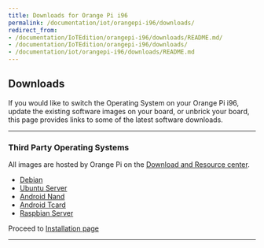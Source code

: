 ```yaml
---
title: Downloads for Orange Pi i96
permalink: /documentation/iot/orangepi-i96/downloads/
redirect_from:
- /documentation/IoTEdition/orangepi-i96/downloads/README.md/
- /documentation/IoTEdition/orangepi-i96/downloads/
- /documentation/iot/orangepi-i96/downloads/README.md
---
```

## Downloads

If you would like to switch the Operating System on your Orange Pi i96, update the existing software images on your board, or unbrick your board, this page provides links to some of the latest software downloads.

***

### Third Party Operating Systems

All images are hosted by Orange Pi on the [Download and Resource center](http://www.orangepi.org/downloadresources/).

- [Debian](http://www.orangepi.org/downloadresources/orangepii96/orangepii96_75fdb65e681d4439f14e4531.html)
- [Ubuntu Server](http://www.orangepi.org/downloadresources/orangepii96/orangepii96_152e742f43617425856b7ce6.html)
- [Android Nand](http://www.orangepi.org/downloadresources/orangepii96/orangepii96_24af88648f5c0e805eeb834f.html)
- [Android Tcard](http://www.orangepi.org/downloadresources/orangepii96/orangepii96_9dc4194002747ede4293fd97.html)
- [Raspbian Server](http://www.orangepi.org/downloadresources/orangepii96/orangepii96_1181fa5c177169c6c546e54b.html)

Proceed to [Installation page](../installation/)

***
